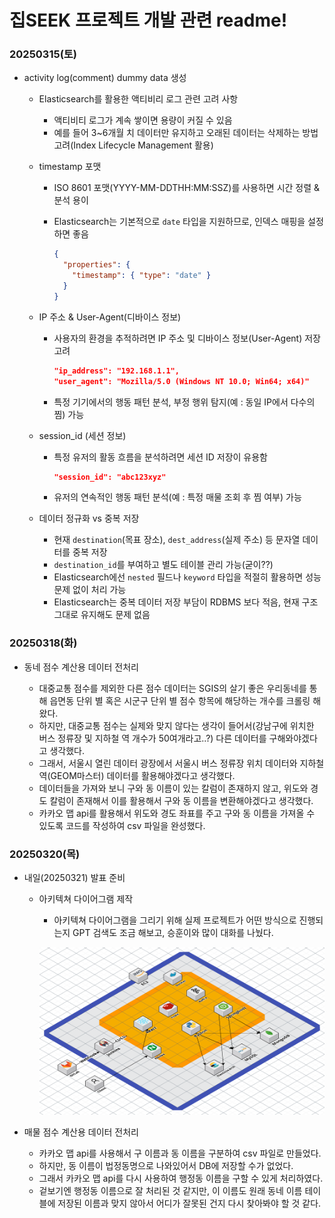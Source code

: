 # 집SEEK 프로젝트 개발 관련 readme!

### 20250315(토)

- activity log(comment) dummy data 생성

  - Elasticsearch를 활용한 액티비리 로그 관련 고려 사항

    - 액티비티 로그가 계속 쌓이면 용량이 커질 수 있음
    - 예를 들어 3~6개월 치 데이터만 유지하고 오래된 데이터는 삭제하는 방법 고려(Index Lifecycle Management 활용)

  - timestamp 포맷

    - ISO 8601 포맷(YYYY-MM-DDTHH:MM:SSZ)를 사용하면 시간 정렬 & 분석 용이
    - Elasticsearch는 기본적으로 `date` 타입을 지원하므로, 인덱스 매핑을 설정하면 좋음

      ```json
      {
        "properties": {
          "timestamp": { "type": "date" }
        }
      }
      ```

  - IP 주소 & User-Agent(디바이스 정보)

    - 사용자의 환경을 추적하려면 IP 주소 및 디바이스 정보(User-Agent) 저장 고려
      ```json
      "ip_address": "192.168.1.1",
      "user_agent": "Mozilla/5.0 (Windows NT 10.0; Win64; x64)"
      ```
    - 특정 기기에서의 행동 패턴 분석, 부정 행위 탐지(예 : 동일 IP에서 다수의 찜) 가능

  - session_id (세션 정보)

    - 특정 유저의 활동 흐름을 분석하려면 세션 ID 저장이 유용함
      ```JSON
      "session_id": "abc123xyz"
      ```
    - 유저의 연속적인 행동 패턴 분석(예 : 특정 매물 조회 후 찜 여부) 가능


  - 데이터 정규화 vs 중복 저장

    - 현재 `destination`(목표 장소), `dest_address`(실제 주소) 등 문자열 데이터를 중복 저장
    - `destination_id`를 부여하고 별도 테이블 관리 가능(굳이??)
    - Elasticsearch에선 `nested` 필드나 `keyword` 타입을 적절히 활용하면 성능 문제 없이 처리 가능
    - Elasticsearch는 중복 데이터 저장 부담이 RDBMS 보다 적음, 현재 구조 그대로 유지해도 문제 없음


### 20250318(화)

- 동네 점수 계산용 데이터 전처리

  - 대중교통 점수를 제외한 다른 점수 데이터는 SGIS의 살기 좋은 우리동네를 통해 읍면동 단위 별 혹은 시군구 단위 별 점수 항목에 해당하는 개수를 크롤링 해왔다.
  - 하지만, 대중교통 점수는 실제와 맞지 않다는 생각이 들어서(강남구에 위치한 버스 정류장 및 지하철 역 개수가 50여개라고..?) 다른 데이터를 구해와야겠다고 생각했다.
  - 그래서, 서울시 열린 데이터 광장에서 서울시 버스 정류장 위치 데이터와 지하철역(GEOM마스터) 데이터를 활용해야겠다고 생각했다.
  - 데이터들을 가져와 보니 구와 동 이름이 있는 칼럼이 존재하지 않고, 위도와 경도 칼럼이 존재해서 이를 활용해서 구와 동 이름을 변환해야겠다고 생각했다.
  - 카카오 맵 api를 활용해서 위도와 경도 좌표를 주고 구와 동 이름을 가져올 수 있도록 코드를 작성하여 csv 파일을 완성했다.



### 20250320(목)

- 내일(20250321) 발표 준비

  - 아키텍쳐 다이어그램 제작

    - 아키텍쳐 다이어그램을 그리기 위해 실제 프로젝트가 어떤 방식으로 진행되는지 GPT 검색도 조금 해보고, 승훈이와 많이 대화를 나눴다.
    
    ![alt text](images/집SEEK_architecture_diagram.png)


- 매물 점수 계산용 데이터 전처리

  - 카카오 맵 api를 사용해서 구 이름과 동 이름을 구분하여 csv 파일로 만들었다.
  - 하지만, 동 이름이 법정동명으로 나와있어서 DB에 저장할 수가 없었다.
  - 그래서 카카오 맵 api를 다시 사용하여 행정동 이름을 구할 수 있게 처리하였다.
  - 겉보기엔 행정동 이름으로 잘 처리된 것 같지만, 이 이름도 원래 동네 이름 테이블에 저장된 이름과 맞지 않아서 어디가 잘못된 건지 다시 찾아봐야 할 것 같다.